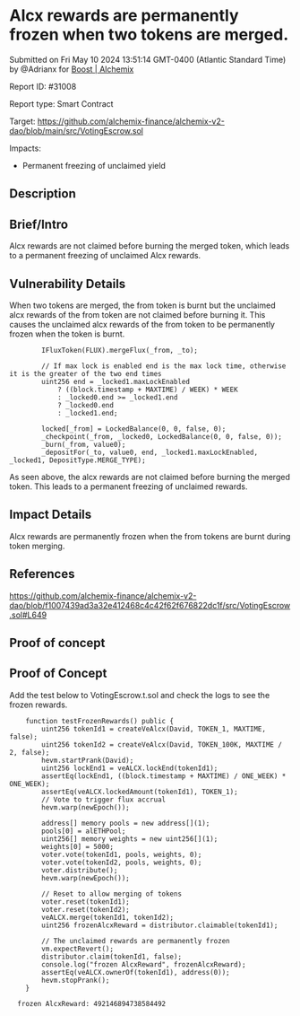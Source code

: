
# Alcx rewards are permanently frozen when two tokens are merged.

Submitted on Fri May 10 2024 13:51:14 GMT-0400 (Atlantic Standard Time) by @Adrianx for [Boost | Alchemix](https://immunefi.com/bounty/alchemix-boost/)

Report ID: #31008

Report type: Smart Contract

Target: https://github.com/alchemix-finance/alchemix-v2-dao/blob/main/src/VotingEscrow.sol

Impacts:
- Permanent freezing of unclaimed yield

## Description
## Brief/Intro
Alcx rewards are not claimed before burning the merged token, which leads to a permanent freezing of unclaimed Alcx rewards. 

## Vulnerability Details
When two tokens are merged, the from token is burnt but the unclaimed alcx rewards of the from token are not claimed before burning it. This causes the unclaimed alcx rewards of the from token to be permanently frozen when the token is burnt.

```
        IFluxToken(FLUX).mergeFlux(_from, _to);

        // If max lock is enabled end is the max lock time, otherwise it is the greater of the two end times
        uint256 end = _locked1.maxLockEnabled
            ? ((block.timestamp + MAXTIME) / WEEK) * WEEK
            : _locked0.end >= _locked1.end
            ? _locked0.end
            : _locked1.end;

        locked[_from] = LockedBalance(0, 0, false, 0);
        _checkpoint(_from, _locked0, LockedBalance(0, 0, false, 0));
        _burn(_from, value0);
        _depositFor(_to, value0, end, _locked1.maxLockEnabled, _locked1, DepositType.MERGE_TYPE);

```
As seen above, the alcx rewards are not claimed before burning the merged token. This leads to a permanent freezing of unclaimed rewards.

## Impact Details
Alcx rewards are permanently frozen when the from tokens are burnt during token merging.

## References
https://github.com/alchemix-finance/alchemix-v2-dao/blob/f1007439ad3a32e412468c4c42f62f676822dc1f/src/VotingEscrow.sol#L649
        
## Proof of concept
## Proof of Concept
Add the test below to VotingEscrow.t.sol and check the logs to see the frozen rewards.
```
    function testFrozenRewards() public {
        uint256 tokenId1 = createVeAlcx(David, TOKEN_1, MAXTIME, false);
        uint256 tokenId2 = createVeAlcx(David, TOKEN_100K, MAXTIME / 2, false);
        hevm.startPrank(David);
        uint256 lockEnd1 = veALCX.lockEnd(tokenId1);
        assertEq(lockEnd1, ((block.timestamp + MAXTIME) / ONE_WEEK) * ONE_WEEK);
        assertEq(veALCX.lockedAmount(tokenId1), TOKEN_1);
        // Vote to trigger flux accrual
        hevm.warp(newEpoch());

        address[] memory pools = new address[](1);
        pools[0] = alETHPool;
        uint256[] memory weights = new uint256[](1);
        weights[0] = 5000;
        voter.vote(tokenId1, pools, weights, 0);
        voter.vote(tokenId2, pools, weights, 0);
        voter.distribute();
        hevm.warp(newEpoch());

        // Reset to allow merging of tokens
        voter.reset(tokenId1);
        voter.reset(tokenId2);
        veALCX.merge(tokenId1, tokenId2);
        uint256 frozenAlcxReward = distributor.claimable(tokenId1);

        // The unclaimed rewards are permanently frozen
        vm.expectRevert();
        distributor.claim(tokenId1, false);
        console.log("frozen AlcxReward", frozenAlcxReward);
        assertEq(veALCX.ownerOf(tokenId1), address(0));
        hevm.stopPrank();
    }
```

```
  frozen AlcxReward: 492146894738584492
```